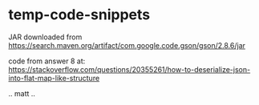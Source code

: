 # temp-code-snippets

JAR downloaded from
https://search.maven.org/artifact/com.google.code.gson/gson/2.8.6/jar

code from answer 8 at:
https://stackoverflow.com/questions/20355261/how-to-deserialize-json-into-flat-map-like-structure

.. matt ..
